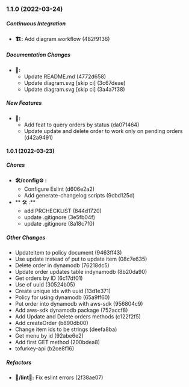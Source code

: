 ### 1.1.0 (2022-03-24)

##### Continuous Integration

* **🏗:**  Add diagram workflow (482f9136)

##### Documentation Changes

* **📓:**
  *  Update README.md (4772d658)
  *  Update diagram.svg [skip ci] (3c67deae)
  *  Update diagram.svg [skip ci] (3a4a7f38)

##### New Features

* **🎉:**
  *  Add feat to query orders by status (da071464)
  *  Update update and delete order to work only on pending orders (d42a9491)

#### 1.0.1 (2022-03-23)

##### Chores

* **🛠/config⚙️ :**
  *  Configure Eslint (d606e2a2)
  *  Add generate-changelog scripts (9cbd125d)
* ** 🛠 :**
  *  add PRCHECKLIST (844d1720)
  *  update .gitignore (3e5fb04f)
  *  update .gitignore (8a18c7f0)

##### Other Changes

* UpdateItem to policy document (9463ff43)
*  Use update instead of put to update item (08c7e635)
*  Delete order in dynamodb (76218dc5)
*  Update order updates table indynamodb (8b20da90)
*  Get orders by ID (6c17df01)
*  Use of uuid (30524b05)
*  Create unique ids with uuid (13d1e371)
*  Policy for using dynamodb (65a9ff60)
*  Put order into dynamodb with aws-sdk (956804c9)
*  Add aws-sdk dynamodb package (752accf8)
*  Add Update and Delete orders methods (c122f2f5)
*  Add createOrder (b890db00)
*  Change item ids to be strings (deefa8ba)
*  Get menu by id (92abe6e2)
*  Add first GET method (200bdea8)
*  tofurkey-api (b2ce8f16)

##### Refactors

* **🔧/lint🧹:**  Fix eslint errors (2f38ae07)

